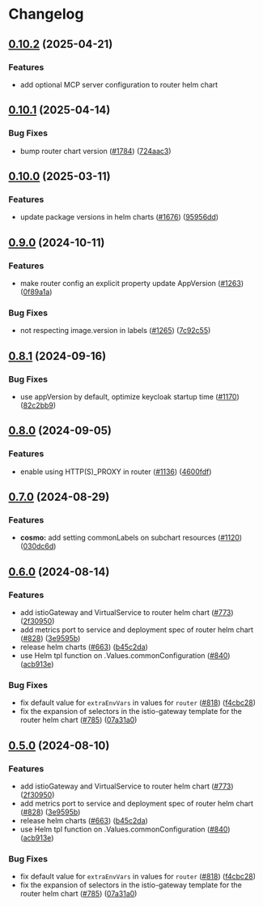 # Changelog

## [0.10.2](https://github.com/wundergraph/cosmo/compare/helm-cosmo-router@0.10.1...helm-cosmo-router@0.10.2) (2025-04-21)

### Features

* add optional MCP server configuration to router helm chart

## [0.10.1](https://github.com/wundergraph/cosmo/compare/helm-cosmo-router@0.10.0...helm-cosmo-router@0.10.1) (2025-04-14)


### Bug Fixes

* bump router chart version ([#1784](https://github.com/wundergraph/cosmo/issues/1784)) ([724aac3](https://github.com/wundergraph/cosmo/commit/724aac385956b0964f5132e0792a26923efbad99))

## [0.10.0](https://github.com/wundergraph/cosmo/compare/helm-cosmo-router@0.9.0...helm-cosmo-router@0.10.0) (2025-03-11)


### Features

* update package versions in helm charts ([#1676](https://github.com/wundergraph/cosmo/issues/1676)) ([95956dd](https://github.com/wundergraph/cosmo/commit/95956dd57ff67d49c26412202b70a4d48d0713e7))

## [0.9.0](https://github.com/wundergraph/cosmo/compare/helm-cosmo-router@0.8.1...helm-cosmo-router@0.9.0) (2024-10-11)


### Features

* make router config an explicit property update AppVersion ([#1263](https://github.com/wundergraph/cosmo/issues/1263)) ([0f89a1a](https://github.com/wundergraph/cosmo/commit/0f89a1ae6d74acf72400acc6bd5ead7a7895d0ce))


### Bug Fixes

* not respecting image.version in labels ([#1265](https://github.com/wundergraph/cosmo/issues/1265)) ([7c92c55](https://github.com/wundergraph/cosmo/commit/7c92c5576c3d713cc9c1349cf6f725f79ed75310))

## [0.8.1](https://github.com/wundergraph/cosmo/compare/helm-cosmo-router@0.8.0...helm-cosmo-router@0.8.1) (2024-09-16)


### Bug Fixes

* use appVersion by default, optimize keycloak startup time ([#1170](https://github.com/wundergraph/cosmo/issues/1170)) ([82c2bb9](https://github.com/wundergraph/cosmo/commit/82c2bb98d568fd7973fa700a84bec7ce4c0c51cf))

## [0.8.0](https://github.com/wundergraph/cosmo/compare/helm-cosmo-router@0.7.0...helm-cosmo-router@0.8.0) (2024-09-05)


### Features

* enable using HTTP(S)_PROXY in router  ([#1136](https://github.com/wundergraph/cosmo/issues/1136)) ([4600fdf](https://github.com/wundergraph/cosmo/commit/4600fdff6ab57541a6119e4e51180ed4403363a6))

## [0.7.0](https://github.com/wundergraph/cosmo/compare/helm-cosmo-router@0.6.0...helm-cosmo-router@0.7.0) (2024-08-29)


### Features

* **cosmo:** add setting commonLabels on subchart resources ([#1120](https://github.com/wundergraph/cosmo/issues/1120)) ([030dc6d](https://github.com/wundergraph/cosmo/commit/030dc6da6652508d041bb34715d867d3a54db004))

## [0.6.0](https://github.com/wundergraph/cosmo/compare/helm-cosmo-router-v0.5.0...helm-cosmo-router@0.6.0) (2024-08-14)


### Features

* add istioGateway and VirtualService to router helm chart ([#773](https://github.com/wundergraph/cosmo/issues/773)) ([2f30950](https://github.com/wundergraph/cosmo/commit/2f30950b1963f8d329bff54c0b7cd8548e4cf207))
* add metrics port to service and deployment spec of router helm chart ([#828](https://github.com/wundergraph/cosmo/issues/828)) ([3e9595b](https://github.com/wundergraph/cosmo/commit/3e9595b3b1ee99c8d7baadf19b42cff8b95a7a43))
* release helm charts ([#663](https://github.com/wundergraph/cosmo/issues/663)) ([b45c2da](https://github.com/wundergraph/cosmo/commit/b45c2da2a36d7360910eb7c3d2a3207c89d3bbdb))
* use Helm tpl function on .Values.commonConfiguration ([#840](https://github.com/wundergraph/cosmo/issues/840)) ([acb913e](https://github.com/wundergraph/cosmo/commit/acb913eca34747d6d37a7a84b5c4b188b0e8efa8))


### Bug Fixes

* fix default value for `extraEnvVars` in values for `router` ([#818](https://github.com/wundergraph/cosmo/issues/818)) ([f4cbc28](https://github.com/wundergraph/cosmo/commit/f4cbc28a3a51779eeaaa5108f44e56413caaf005))
* fix the expansion of selectors in the istio-gateway template for the router helm chart ([#785](https://github.com/wundergraph/cosmo/issues/785)) ([07a31a0](https://github.com/wundergraph/cosmo/commit/07a31a07af398c2bfa38be143400a1619aa5876d))

## [0.5.0](https://github.com/wundergraph/cosmo/compare/helm-cosmo-router-v0.4.0...helm-cosmo-router@0.5.0) (2024-08-10)


### Features

* add istioGateway and VirtualService to router helm chart ([#773](https://github.com/wundergraph/cosmo/issues/773)) ([2f30950](https://github.com/wundergraph/cosmo/commit/2f30950b1963f8d329bff54c0b7cd8548e4cf207))
* add metrics port to service and deployment spec of router helm chart ([#828](https://github.com/wundergraph/cosmo/issues/828)) ([3e9595b](https://github.com/wundergraph/cosmo/commit/3e9595b3b1ee99c8d7baadf19b42cff8b95a7a43))
* release helm charts ([#663](https://github.com/wundergraph/cosmo/issues/663)) ([b45c2da](https://github.com/wundergraph/cosmo/commit/b45c2da2a36d7360910eb7c3d2a3207c89d3bbdb))
* use Helm tpl function on .Values.commonConfiguration ([#840](https://github.com/wundergraph/cosmo/issues/840)) ([acb913e](https://github.com/wundergraph/cosmo/commit/acb913eca34747d6d37a7a84b5c4b188b0e8efa8))


### Bug Fixes

* fix default value for `extraEnvVars` in values for `router` ([#818](https://github.com/wundergraph/cosmo/issues/818)) ([f4cbc28](https://github.com/wundergraph/cosmo/commit/f4cbc28a3a51779eeaaa5108f44e56413caaf005))
* fix the expansion of selectors in the istio-gateway template for the router helm chart ([#785](https://github.com/wundergraph/cosmo/issues/785)) ([07a31a0](https://github.com/wundergraph/cosmo/commit/07a31a07af398c2bfa38be143400a1619aa5876d))
